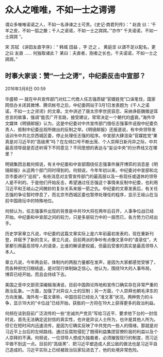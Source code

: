 # 众人之唯唯，不如一士之谔谔


谓众多唯唯诺诺之人，不如一名诤谏之士可贵。《史记·商君列传》：“ 赵良 曰：‘千羊之皮，不如一狐之腋；千人之诺诺，不如一士之諤諤。’”亦作“ 千夫诺诺，不如一士諤諤 ”。 

宋 苏轼 《讲田友直字序》：“ 韩城 田益 ，字 迁之 。 黄庭坚 以谓不足以配名，更之曰 友直 …… 何独取诸此？ 某曰：夫直者，刚者之长也，千夫诺诺，不如一士之諤諤。”

## 时事大家谈：赞“一士之谔”，中纪委反击中宣部？

2016年3月8日 00:59

华盛顿 — 
就在中共宣传部门对红二代商人任志强质疑“官媒姓党”口诛笔伐，国家网信办关闭其微博、腾讯帐号之后，中纪委网站于3月1日发表题为《千人之诺诺，不如一士之谔谔》的文章。文中讲述了唐太宗李世民容忍、采纳诤臣魏徵逆耳忠言的故事，强调“能否广开言路，接受建议，常常决定一个朝代的盛衰。”海外华文媒体《明镜邮报》认为，这是中纪委对中共宣传部门借任志强事件诋毁中纪委负责人、抵制中纪委巡视所做出的反制之举。《明镜邮报》还报道说，有中央领导发话训令中共北京西城区委，停止处理任志强的程序。中宣部大肆渲染“官媒姓党”果真是对习近平的“高级黑”吗？在左倾口号不断出笼、个人崇拜日新月异之际，中共最高领导层是否还听得下不同意见？不同思想的表达与“妄议中央”的分界线又在哪里？

明镜集团总裁何频说，有关中纪委和中宣部围绕任志强事件展开博弈的消息是《明镜邮报》从这两个部门同时得到的。何频说，今年年初以来，中纪委对中宣部和北京市委进行“巡视”，有些消息对主管宣传部门的最高层以及一些现任或退休的领导人是不利的。于是他们开始反击，希望通过任志强这个事情来反制中纪委，也利用习近平和王岐山之间微妙的复杂关系来报一箭之仇。中纪委的文章发表后，有关任志强的争论暂时停息了，而北京市西城区委也暂停处理任的程序，显示王岐山在当前中国政坛中的特殊地位。

何频认为，任志强事件出现的背景是中共19大将在两年后召开，人事争位战已经开始。中纪委和中宣部之间的较力，只是多层较力中的一层而已，各方势力已经出手。

历史学家章立凡说，中纪委的这篇文章实际上是六年前最初发表的，现在重新刊登，并赋予了新的含义。章立凡说，目前两派的争吵有点像文革中的“语录仗”，大家都引用最高领导人的语录，比谁的解读更权威，但最后受害的其实是最高领导人本人。

章立凡说，今年两会前，体制内的两股力量都在发声，是因为大家都感觉受够了，而各种担忧归根结底，是对现行体制缺乏信心。他认为，围绕19大的人事布局，博弈已经开始，而且会持续下去。

美国之音中文部资深编辑海涛说，目前中国舆论阵地和宣传口确实存在非常严重的政治乱象。一方面，加强了对异议人士的压制；另一方面，个人崇拜也朝毛泽东的方向发展。海外有一篇文章称，中国目前已经处入“准文革”状况。两种势力的斗争，显示19大的“卡位战”已经开始，获胜的一方将在19大上获得更多的政治利益。

何频在谈到目前广泛流传的一些“忠诚共产党员”写给习近平、要求他下台的一封信时说，首先无法确定这封信的真实性，也许是异议人士所为，也许是其他人所为。但它在短时间内迅速流传，是因为它确实反映了中共党内一些人的情绪，那就是对习近平上台后的左倾路线、通过反腐败侵犯了既得利益集团官僚阶层的利益以及个人崇拜的不满。何频说，一位领导人想成为独裁者，必须摧毁现行的制度，而习近平做不到这一点。目前的“高级黑”、把习近平塑造成人民公敌的做法也是习近平自己造成的。习近平实际上已经被政治玩家玩进去了，他的处境非常危险。
